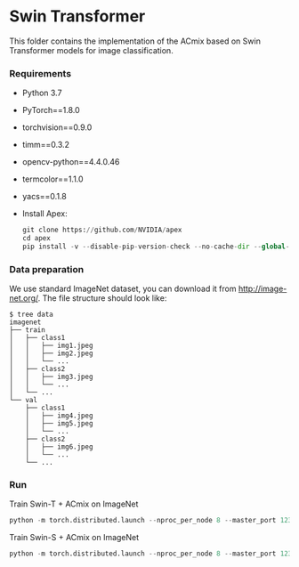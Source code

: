 # Swin Transformer

This folder contains the implementation of the ACmix based on Swin Transformer models for image classification.

### Requirements

+ Python 3.7

+ PyTorch==1.8.0

+ torchvision==0.9.0

+ timm==0.3.2

+ opencv-python==4.4.0.46

+ termcolor==1.1.0

+ yacs==0.1.8

+ Install Apex:

  ```python
  git clone https://github.com/NVIDIA/apex
  cd apex
  pip install -v --disable-pip-version-check --no-cache-dir --global-option="--cpp_ext" --global-option="--cuda_ext" ./
  ```

### Data preparation

We use standard ImageNet dataset, you can download it from http://image-net.org/. The file structure should look like:

```
$ tree data
imagenet
├── train
│   ├── class1
│   │   ├── img1.jpeg
│   │   ├── img2.jpeg
│   │   └── ...
│   ├── class2
│   │   ├── img3.jpeg
│   │   └── ...
│   └── ...
└── val
    ├── class1
    │   ├── img4.jpeg
    │   ├── img5.jpeg
    │   └── ...
    ├── class2
    │   ├── img6.jpeg
    │   └── ...
    └── ...
```

### Run

Train Swin-T + ACmix on ImageNet

```python
python -m torch.distributed.launch --nproc_per_node 8 --master_port 12345 main.py --cfg configs/acmix_swin_tiny_patch4_window7_224.yaml --data-path <imagenet-path> --batch-size 128
```

Train Swin-S + ACmix on ImageNet

```python
python -m torch.distributed.launch --nproc_per_node 8 --master_port 12345 main.py --cfg configs/acmix_swin_small_patch4_window7_224.yaml --data-path <imagenet-path> --batch-size 128
```

